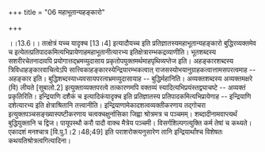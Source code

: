 +++
title = "06 महाभूतान्यहङ्कारो"

+++
  
  
।।13.6।। तत्क्षेत्रं यच्च यादृक्च \[13।4\] इत्यादौयच्च इति
प्रतिज्ञातस्यमहाभूतान्यहङ्कारो बुद्धिरव्यक्तमेव च
इत्येतत्प्रतिपादकमित्यभिप्रायेणाहमहाभूतानीत्यारभ्य
इतिक्षेत्रारम्भकद्रव्याणीति। भूतशब्दस्य सशरीरचेतनादावपि
प्रयोगात्तद्भ्रमव्युदासाय प्रकृतोपयुक्तमर्थमाहपृथिव्यप्तेज इति।
अहङ्कारशब्दस्य त्रिविधाहङ्कारवाचित्वेऽपि
सात्त्विकाहङ्कारस्येन्द्रियारम्भकत्वात्
राजसस्योभयानुग्राहकत्वात्तामसपरत्वमाह -- अहङ्कार इति।
बुद्धिशब्दस्याध्यवसायपरत्वभ्रमव्युदासायाह -- बुद्धिर्महानिति।
अव्यक्तशब्दस्य अव्यक्तमक्षरे (वि) लीयते \[सुबालो.2\]
इत्युक्ताव्यक्तपरत्वे तत्कारणमपि वक्तव्यं स्यादित्यभिप्रयंस्तद्व्याचष्टे
-- अव्यक्तं प्रकृतिरिति। इन्द्रियाणि दशैकं च इत्यादिकंयादृक्च इति
प्रतिज्ञातस्य प्रतिपादकमित्यभिप्रायेणाह -- इन्द्रियाणि दशेत्यारभ्य इति
क्षेत्राश्रितानि तत्त्वानीति। इन्द्रियाणामेकादशत्वव्यक्तीकरणाय तद्गोचरा
इत्युक्तपञ्चसङ्ख्यास्पष्टीकरणाय चत्वक्चक्षुर्नासिका जिह्वा श्रोत्रमत्र च
पञ्चमम्। शब्दादीनामवाप्त्यर्थं बुद्धियुक्तानि च द्विज। पायूपस्थौ करौ
पादौ वाक्च मैत्रेय पञ्चमी। विसर्गशिल्पगत्युक्ति कर्म तेषां च कथ्यते।
एकादशं मनश्चात्र \[वि.पु.1।2।48;49\] इति पराशरोक्त्यनुसारेण तानि
इन्द्रियार्थांश्च विशेषतः कथयतिश्रोत्रत्वगित्यादिना।  
  
